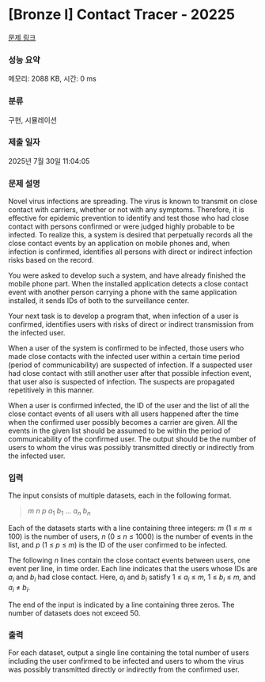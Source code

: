 # [Bronze I] Contact Tracer - 20225 

[문제 링크](https://www.acmicpc.net/problem/20225) 

### 성능 요약

메모리: 2088 KB, 시간: 0 ms

### 분류

구현, 시뮬레이션

### 제출 일자

2025년 7월 30일 11:04:05

### 문제 설명

<p>Novel virus infections are spreading. The virus is known to transmit on close contact with carriers, whether or not with any symptoms. Therefore, it is effective for epidemic prevention to identify and test those who had close contact with persons confirmed or were judged highly probable to be infected. To realize this, a system is desired that perpetually records all the close contact events by an application on mobile phones and, when infection is confirmed, identifies all persons with direct or indirect infection risks based on the record.</p>

<p>You were asked to develop such a system, and have already finished the mobile phone part. When the installed application detects a close contact event with another person carrying a phone with the same application installed, it sends IDs of both to the surveillance center.</p>

<p>Your next task is to develop a program that, when infection of a user is confirmed, identifies users with risks of direct or indirect transmission from the infected user.</p>

<p>When a user of the system is confirmed to be infected, those users who made close contacts with the infected user within a certain time period (period of communicability) are suspected of infection. If a suspected user had close contact with still another user after that possible infection event, that user also is suspected of infection. The suspects are propagated repetitively in this manner.</p>

<p>When a user is confirmed infected, the ID of the user and the list of all the close contact events of all users with all users happened after the time when the confirmed user possibly becomes a carrier are given. All the events in the given list should be assumed to be within the period of communicability of the confirmed user. The output should be the number of users to whom the virus was possibly transmitted directly or indirectly from the infected user.</p>

### 입력 

 <p>The input consists of multiple datasets, each in the following format.</p>

<blockquote><i>m</i> <i>n</i> <i>p</i> <i>a</i><sub>1</sub> <i>b</i><sub>1</sub> … <i>a<sub>n</sub></i> <i>b<sub>n</sub></i></blockquote>

<p>Each of the datasets starts with a line containing three integers: <i>m</i> (1 ≤ <i>m</i> ≤ 100) is the number of users, <i>n</i> (0 ≤ <i>n</i> ≤ 1000) is the number of events in the list, and <i>p</i> (1 ≤ <i>p</i> ≤ <i>m</i>) is the ID of the user confirmed to be infected.</p>

<p>The following <i>n</i> lines contain the close contact events between users, one event per line, in time order. Each line indicates that the users whose IDs are <i>a<sub>i</sub></i> and <i>b<sub>i</sub></i> had close contact. Here, <i>a<sub>i</sub></i> and <i>b<sub>i</sub></i> satisfy 1 ≤ <i>a<sub>i</sub></i> ≤ <i>m,</i> 1 ≤ <i>b<sub>i</sub></i> ≤ <i>m,</i> and <i>a<sub>i</sub></i> ≠ <i>b<sub>i</sub></i>.</p>

<p>The end of the input is indicated by a line containing three zeros. The number of datasets does not exceed 50.</p>

### 출력 

 <p>For each dataset, output a single line containing the total number of users including the user confirmed to be infected and users to whom the virus was possibly transmitted directly or indirectly from the confirmed user.</p>

